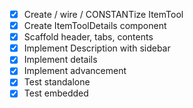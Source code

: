 - [x] Create / wire / CONSTANTize ItemTool
- [x] Create ItemToolDetails component
- [x] Scaffold header, tabs, contents
- [x] Implement Description with sidebar
- [x] Implement details
- [x] Implement advancement
- [x] Test standalone
- [x] Test embedded
